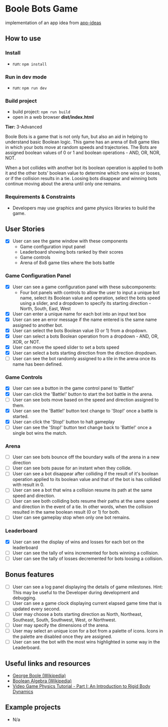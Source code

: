 # Boole Bots Game

implementation of an app idea from [app-ideas](https://github.com/florinpop17/app-ideas/blob/master/Projects/3-Advanced/Boole-Bot-Game.md)

## How to use

### Install

-   run: `npm install`

### Run in dev mode

-   run: `npm run dev`

### Build project

-   build project: `npm run build`
-   open in a web browser **dist/index.html**

**Tier:** 3-Advanced

Boole Bots is a game that is not only fun, but also an aid in helping to
understand basic Boolean logic. This game has an arena of 8x8 game tiles in
which your bots move at random speeds and trajectories. The Bots are assigned
boolean values of 0 or 1 and boolean operations - AND, OR, NOR, NOT.

When a bot collides with another bot its boolean operation is applied to both
it and the other bots' boolean value to determine which one wins or looses, or
if the collision results in a tie. Loosing bots disappear and winning bots
continue moving about the arena until only one remains.

### Requirements & Constraints

-   Developers may use graphics and game physics libraries to build the game.

## User Stories

-   [X] User can see the game window with these components
    -   Game configuration input panel
    -   Leaderboard showing bots ranked by their scores
    -   Game controls
    -   Arena of 8x8 game tiles where the bots battle

### Game Configuration Panel

-   [X] User can see a game configuration panel with these subcomponents:
    -   Four bot panels with controls to allow the user to input a unique bot
        name, select its Boolean value and operation, select the bots speed using a
        slider, and a dropdown to specify its starting direction - North, South,
        East, West
-   [X] User can enter a unique name for each bot into an input text box
-   [X] User can see an error message if the name entered is the same name
        assigned to another bot.
-   [X] User can select the bots Boolean value (0 or 1) from a dropdown.
-   [X] User can select a bots Boolean operation from a dropdown - AND, OR, XOR,
        or NOT.
-   [X] User can move the speed slider to set a bots speed
-   [X] User can select a bots starting direction from the direction dropdown.
-   [ ] User can see the bot randomly assigned to a tile in the arena once its
        name has been defined.

### Game Controls

-   [X] User can see a button in the game control panel to 'Battle!'
-   [X] User can click the 'Battle!' button to start the bot battle in the arena.
-   [ ] User can see bots move based on the speed and direction assigned to them.
-   [X] User can see the 'Battle!' button text change to 'Stop!' once a battle
        is started.
-   [X] User can click the 'Stop!' button to halt gameplay
-   [ ] User can see the 'Stop!' button text change back to 'Battle!' once a
        single bot wins the match.

### Arena

-   [ ] User can see bots bounce off the boundary walls of the arena in a new
        direction
-   [ ] User can see bots pause for an instant when they collide.
-   [ ] User can see a bot disappear after colliding if the result of it's
        boolean operation applied to its boolean value and that of the bot is has
        collided with result in 0.
-   [ ] User can see a bot that wins a collision resume its path at the same
        speed and direction.
-   [ ] User can see both colliding bots resume their paths at the same speed
        and direction in the event of a tie. In other words, when the collision resulted
        in the same boolean result (0 or 1) for both.
-   [ ] User can see gameplay stop when only one bot remains.

### Leaderboard

-   [X] User can see the display of wins and losses for each bot on the
        leaderboard
-   [ ] User can see the tally of wins incremented for bots winning a collision.
-   [ ] User can see the tally of losses decremented for bots loosing a collision.

## Bonus features

-   [ ] User can see a log panel displaying the details of game milestones.
        Hint: This may be useful to the Developer during development and debugging.
-   [ ] User can see a game clock displaying current elapsed game time that is
        updated every second.
-   [ ] User may choose a bots starting direction as North, Northeast, Southeast,
        South, Southwest, West, or Northwest.
-   [ ] User may specify the dimensions of the arena.
-   [ ] User may select an unique icon for a bot from a palette of icons. Icons
        in the palette are disabled once they are assigned.
-   [ ] User can see the bot with the most wins highlighted in some way in the
        Leaderboard.

## Useful links and resources

-   [George Boole (Wikipedia)](https://en.wikipedia.org/wiki/George_Boole)
-   [Boolean Algebra (Wikipedia)](https://en.wikipedia.org/wiki/Boolean_algebra)
-   [Video Game Physics Tutorial - Part I: An Introduction to Rigid Body Dynamics](https://www.toptal.com/game/video-game-physics-part-i-an-introduction-to-rigid-body-dynamics)

## Example projects

-   N/a
